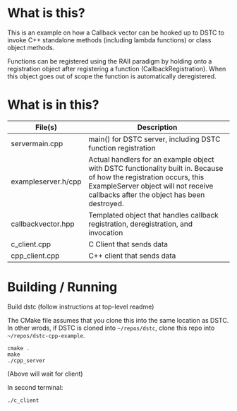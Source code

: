 What is this?
=============

This is an example on how a Callback vector can be hooked up to DSTC to invoke
C++ standalone methods (including lambda functions) or class object methods.

Functions can be registered using the RAII paradigm by holding onto a registration object
after registering a function (CallbackRegistration).  When this object goes out of scope
the function is automatically deregistered.

What is in this?
================

| File(s)             |   Description |
| ------------------- | ------------- |
| servermain.cpp      | main() for DSTC server, including DSTC function registration |
| exampleserver.h/cpp | Actual handlers for an example object with DSTC functionality built in.  Because of how the registration occurs, this ExampleServer object will not receive callbacks after the object has been destroyed. |
| callbackvector.hpp  | Templated object that handles callback registration, deregistration, and invocation |
| c_client.cpp        | C Client that sends data |
| cpp_client.cpp      | C++ client that sends data | 

Building / Running
========
Build dstc (follow instructions at top-level readme)

The CMake file assumes that you clone this into the same location as DSTC.  In other wrods, if DSTC is cloned into ```~/repos/dstc```, clone this repo into ```~/repos/dstc-cpp-example```.

```
cmake .
make
./cpp_server
```

(Above will wait for client)

In second terminal:

```
./c_client
```